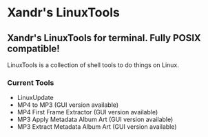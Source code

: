 # Xandr's LinuxTools
## Xandr's LinuxTools for terminal. Fully POSIX compatible!
LinuxTools is a collection of shell tools to do things on Linux.
### Current Tools
- LinuxUpdate
- MP4 to MP3 (GUI version available)
- MP4 First Frame Extractor (GUI version available)
- MP3 Apply Metadata Album Art (GUI version available)
- MP3 Extract Metadata Album Art (GUI version available)
